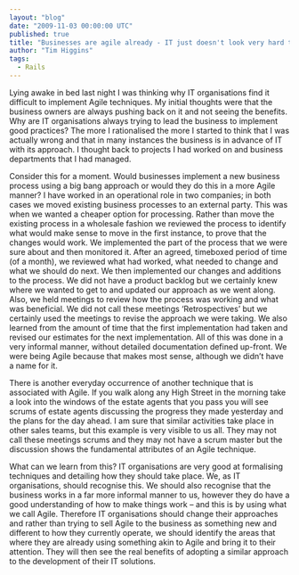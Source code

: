 ```yaml
---
layout: "blog"
date: "2009-11-03 00:00:00 UTC"
published: true
title: "Businesses are agile already - IT just doesn't look very hard to find it!"
author: "Tim Higgins"
tags:
  - Rails
---
```


<p>Lying awake in bed last night I was thinking why IT organisations find it difficult to implement Agile techniques. My initial thoughts were that the business owners are always pushing back on it and not seeing the benefits. Why are IT organisations always trying to lead the business to implement good practices? The more I rationalised the more I started to think that I was actually wrong and that in many instances the business is in advance of IT with its approach. I thought back to projects I had worked on and business departments that I had managed.</p>
<p>Consider this for a moment. Would businesses implement a new business process using a big bang approach or would they do this in a more Agile manner? I have worked in an operational role in two companies; in both cases we moved existing business processes to an external party. This was when we wanted a cheaper option for processing. Rather than move the existing process in a wholesale fashion we reviewed the process to identify what would make sense to move in the first instance, to prove that the changes would work. We implemented the part of the process that we were sure about and then monitored it. After an agreed, timeboxed period of time (of a month), we reviewed what had worked, what needed to change and what we should do next. We then implemented our changes and additions to the process. We did not have a product backlog but we certainly knew where we wanted to get to and updated our approach as we went along. Also, we held meetings to review how the process was working and what was beneficial. We did not call these meetings &lsquo;Retrospectives&rsquo; but we certainly used the meetings to revise the approach we were taking. We also learned from the amount of time that the first implementation had taken and revised our estimates for the next implementation. All of this was done in a very informal manner, without detailed documentation defined up-front. We were being Agile because that makes most sense, although we didn&rsquo;t have a name for it.</p>
<p>There is another everyday occurrence of another technique that is associated with Agile. If you walk along any High Street in the morning take a look into the windows of the estate agents that you pass you will see scrums of estate agents discussing the progress they made yesterday and the plans for the day ahead. I am sure that similar activities take place in other sales teams, but this example is very visible to us all. They may not call these meetings scrums and they may not have a scrum master but the discussion shows the fundamental attributes of an Agile technique.</p>
<p>What can we learn from this? IT organisations are very good at formalising techniques and detailing how they should take place. We, as IT organisations, should recognise this. We should also recognise that the business works in a far more informal manner to us, however they do have a good understanding of how to make things work &ndash; and this is by using what we call Agile. Therefore IT organisations should change their approaches and rather than trying to sell Agile to the business as something new and different to how they currently operate, we should identify the areas that where they are already using something akin to Agile and bring it to their attention. They will then see the real benefits of adopting a similar approach to the development of their IT solutions.</p>

